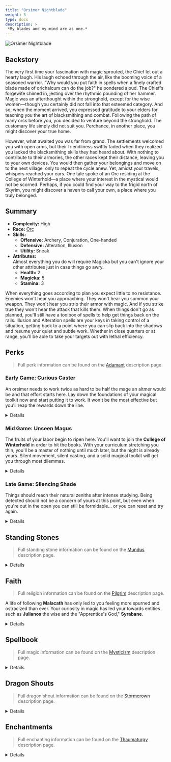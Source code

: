 ```yaml
---
title: "Orsimer Nightblade"
weight: 3
type: docs
description: >
 *My blades and my mind are as one.*
---
```

<link href="../style.css" rel="stylesheet"></link>

![Orsimer Nightblade](/Pictures/sss/builds/orsimer-nightblade.png)

## Backstory

The very first time your fascination with magic sprouted, the Chief let out a hearty laugh. His laugh echoed through the air, like the booming voice of a seasoned warrior. "Why would you put faith in spells when a finely crafted blade made of orichalcum can do the job?" he pondered aloud. The Chief's forgewife chimed in, jesting over the rhythmic pounding of her hammer. Magic was an afterthought within the stronghold, except for the wise women—though you certainly did not fall into that esteemed category. And so, when the moment arrived, you expressed gratitude to your elders for teaching you the art of blacksmithing and combat. Following the path of many orcs before you, you decided to venture beyond the stronghold. The customary life simply did not suit you. Perchance, in another place, you might discover your true home.

However, what awaited you was far from grand. The settlements welcomed you with open arms, but their friendliness swiftly faded when they realized you lacked the blacksmithing skills they had heard about. With nothing to contribute to their armories, the other races kept their distance, leaving you to your own devices. You would then gather your belongings and move on to the next village, only to repeat the cycle anew. Yet, amidst your travels, whispers reached your ears. One tale spoke of an Orc residing at the College of Winterhold—a place where your interest in the mystical would not be scorned. Perhaps, if you could find your way to the frigid north of Skyrim, you might discover a haven to call your own, a place where you truly belonged.

## Summary

* **Complexity:** High
* **Race:** [Orc](## "Major Skill: Heavy Armor
Minor Skills: Alchemy, Block, One-handed, Smithing, Two-handed 
Orsinium's Heir: Your Health is increased by 50 and your Health Regeneration is increased by 50%.")
* **Skills:**
  * **Offensive:** Archery, Conjuration, One-handed  
  * **Defensive:** Alteration, Illusion  
  * **Utility:** Sneak
* **Attributes:**  
Almost everything you do will require Magicka but you can't ignore your other attributes just in case things go awry.
  * **Health:** 2
  * **Magicka:** 5
  * **Stamina:** 3

When everything goes according to plan you expect little to no resistance. Enemies won't hear you approaching. They won't hear you summon your weapon. They won't hear you strip their armor with magic. And if you strike true they won't hear the attack that kills them. When things don't go as planned, you'll still have a toolbox of spells to help get things back on the rails. Illusion and Alteration spells are your keys in taking control of a situation, getting back to a point where you can slip back into the shadows and resume your quiet and subtle work. Whether in close quarters or at range, you'll be able to take your targets out with lethal efficiency.

## Perks

> Full perk information can be found on the [Adamant](https://www.nexusmods.com/skyrimspecialedition/mods/30191) description page.

### Early Game: Curious Caster

An orsimer needs to work twice as hard to be half the mage an altmer would be and that effort starts here. Lay down the foundations of your magical toolkit now and start putting it to work. It won't be the most effective but you'll reap the rewards down the line.

<details>

#### Alteration

*Robes will grant you the best bonus to Magicka regeneration while also not impeding your stealth.*

* **Philosopher 1 (10):** Alteration spells cost 25% less Magicka.
* **Mage Robes 1 (20):** You have 50% extra Magicka Regeneration while wearing robes.

#### Archery

*You'll gain Bound Bow later in the early game. Make it a weapon you can rely on.*

* **Marksman 1 (10):** Bows deal 25% more damage.

#### Conjuration

*Bound weapons will be your main source of damage. You do not want them giving up on you mid-fight.*

* **Summoner 1 (10):** Conjuration spells cost 25% less Magicka.
* **Arcane Weapon (20):** Bound weapons last five times longer.

#### Illusion

*The school of Illusion offers several useful tools for a Nightblade. Consider this a vow to continue studying.*

* **Illusionist 1 (10):** Illusion spells cost 25% less Magicka.

#### One-handed

*A Bound Sword or Dagger might be all you have at this point of your adventure. Boost them accordingly.*

* **Skirmisher 1 (10):** One-handed weapons do 25% more damage.
* **Quick Slash 1 (20):** Swords and daggers have a 10% chance of dealing critical damage.

#### Sneak

*Getting the jump on a foe will be risky at this juncture, so make it equally rewarding.*

* **Agent 1 (10):** You are 25% harder to detect while sneaking.
* **Silent Casting (20):** Your spells are silent to others.
* **Merciless (20):** Sneak attacks with melee weapons deal 50% more damage.

</details>

### Mid Game: Unseen Magus

The fruits of your labor begin to ripen here. You'll want to join the **College of Winterhold** in order to hit the books. With your curriculum stretching you thin, you'll be a master of nothing until much later, but the night is already yours. Silent movement, silent casting, and a solid magical toolkit will get you through most dilemmas.

<details>

#### Alteration

*From the shadows you can greatly decrease your enemies' capabilities while bolstering your own.*

* **Mage Armor 1 (30):** Armor spells are 50% stronger while wearing robes.
* **Balance 1 (30):** Alteration spells last 50% longer.
* **Philosopher 2 (50):** Alteration spells cost 50% less Magicka.
* **Mage Robes 2 (60):** You have 100% extra Magicka Regeneration while wearing robes.

#### Archery

*Attacking undetected from afar may seem cowardly but it's a valid means of survival in a harsh world.*

* **Eagle Eye 1 (20):** Bows have a 10% chance of dealing critical damage.
* **Quick Draw 1 (30):** You draw your bow 20% faster.
* **Power Shot (40):** Bows have a 50% chance to stagger enemies.
* **Grim Focus 1 (40):** Critical hits with bows deal three times damage.

#### Conjuration

*Restoration escapes you. Sustain yourself through your enemies instead.*

* **Chaos Binding 1 (30):** Bound weapons have a chance to deal Fire, Frost, and Shock damage.
* **Mystic Binding 1 (40):** Bound weapons deal extra damage.
* **Summoner 2 (50):** Conjuration spells cost 50% less Magicka.
* **Chaos Binding 2 (70):** Bound weapons have a chance to deal extra Fire, Frost, and Shock damage. 

#### Illusion

*Here you'll be able to Calm a strong foe, land an easy backstab, and reposition yourself to your advantage before they get their senses.*

* **Captivating Presence 1 (20):** Your Illusion spells last 50% longer.
* **Serenity (30):** Calm spells persist through one additional hit.
* **Indomitable Will 1 (40):** Your Illusion spells are 50% stronger.

#### One-handed

*A predictable and necessary boost to your Bound melee weapons.*

* **Precise Cuts 1 (40):** Critical attacks with swords and daggers deal three times as much damage.
* **Skirmisher 2 (50):** One-handed weapons do 50% more damage.

#### Sneak

*Vanish into the shadows and deliver additional pain whilst there.*

* **Trespasser (30):** You no longer trigger traps, and you can execute a silent roll while sneaking.
* **Deadly Aim 1 (30):** Sneak attacks with bows deal 50% extra damage.
* **Backstab (40):** Sneak attacks with one-handed weapons 50% extra damage.
* **Agent 2 (50):** You are 50% harder to detect while sneaking.
* **Infiltrator (60):** You move 25% faster while sneaking. 

</details>

### Late Game: Silencing Shade

Things should reach their natural zeniths after intense studying. Being detected should not be a concern of yours at this point, but even when you're out in the open you can still be formidable... or you can reset and try again.

<details>

#### Alteration

*Push your Magicka pool to its limits.*

* **Balance 2 (60):** Alteration spells last 100% longer.
* **Mage Armor 2 (70):** Armor spells are 100% stronger while wearing robes.
* **Magicka Well (100):** Your Magicka regenerates twice as fast when you fall below half Magicka while wearing robes. 

#### Archery

*Your bow becomes an especially deadly tool for tackling men, mer, and perhaps dragons at this point.*

* **Marksman 2 (50):** Bows deal 50% more damage.
* **Ranger (60):** You can move faster with a drawn bow.
* **Eagle Eye 2 (70):** Bows have a 20% chance of dealing critical damage.
* **Steady Hand (80):** Zooming in with a bow slows down time.
* **Grim Focus 2 (90):** Critical hits with bows deal five times damage.
* **Bullseye (100):** Bows deal guaranteed critical damage to enemies at full Health.

#### Conjuration

*Yet another predictable but necessary boost to your weapons.*

* **Mystic Binding 2 (80):** Bound weapons deal even more extra damage.
* **Haunting Curse (90):** Bound weapons reduce enemy Magic Resistance by 50% for 10 seconds.

#### Illusion

*Your mastery of magical tools now robs your foes of them, leaving them utterly defenseless.*

* **Illusionist 2 (50):** Illusion spells cost 50% less Magicka.
* **Tranquility (60):** Silence spells dispel any magical effects on the target.
* **Master of the Mind (60):** Your Illusion spells affect the undead. 
* **Captivating Presence 2 (60):** Your Illusion spells last 100% longer.
* **Indomitable Will 2 (80):** Your Illusion spells are 100% stronger.

#### One-handed

*Your Bound blades fail to dull, cutting as sharp as ever here.*

* **Quick Slash 2 (70):** Swords and daggers have a 20% chance of dealing critical damage.
* **Precise Cuts 2 (90):** Critical attacks with swords and daggers deal five times as much damage.

#### Sneak

*You'll want to fully shift from Bound Sword to Bound Dagger as you master the shadows.*

* **Deadly Aim 2 (60):** Sneak attacks with bows deal 100% extra damage.
* **Assassin's Blade 1 (70):** Sneak attacks with daggers deal 50% extra damage.
* **Hidden Threat (80):** Once every 10 seconds, you can sneak in combat to turn invisible for 5 seconds.  
* **Assassin's Blade 2 (90):** Sneak attacks with daggers deal 100% extra damage.

</details>

## Standing Stones

> Full standing stone information can be found on the [Mundus](https://www.nexusmods.com/skyrimspecialedition/mods/33411) description page.

<details>

<img align="right" width="100" src="/Pictures/sss/builds/the-mage.webp">

#### The Mage (Guardian)

***Path of Wisdom:*** *Your Magicka is increased by 50, and your spells and enchantments cost 10% less.*

You'll want a large Magicka pool and this provides one early in the game. It doesn't help your martial side at all but it's the best option of the three stones.

<img align="right" width="100" src="/Pictures/sss/builds/the-apprentice.webp">

#### The Apprentice

***Elfborn:*** *Your Magicka regenerates twice as fast, but your Magic Resistance is reduced by 25%.*

Aptly named for this build, this stone leans into the glass cannon concept. Your Magicka pool will greatly benefit from this blessing however you may find yourself promptly cooked by opposing mages if they discover you.

<img align="right" width="100" src="/Pictures/sss/builds/the-shadow.webp">

#### The Shadow

***Moonshadow:*** *You are 25% harder to detect while sneaking, and you deal 25% more damage with sneak attacks and spells.*

Sneaking, sneak attacks, and sneak spells are pretty much your modus operandi in full. This stone benefits everything you aim to do which makes it a safe mid-to-late-game option.

</details>

## Faith

> Full religion information can be found on the [Pilgrim](https://www.nexusmods.com/skyrimspecialedition/mods/54099) description page.

A life of following **Malacath** has only led to you feeling more spurned and ostracized than ever. Your curiosity in magic has led your towards entities such as **Julianos** the wise and the "Apprentice's God," **Syrabane**.

<details>

#### Julianos

*Your Magicka is increased by 25.*

This is a solid benefit for anyone dipping their toes in the religion of the Empire. Especially early on when 25 Magicka is a solid chunk of your total.

#### Malacath

*Your Stamina is increased by 25.*

You could never turn your back on Malacath. The extra Stamina he grants can be put to use with your bow or running to safety when discovered.

#### Syrabane

*Your Magicka Regeneration is increased by 25%.*

The Warlock's God is also a suitable choice for a young arcanist. If you feel your Magicka pool is large enough, feel free to switch to this blessing from *Julianos.*

</details>

## Spellbook

> Full magic information can be found on the [Mysticism](https://www.nexusmods.com/skyrimspecialedition/mods/27839) description page.

<details>

<img align="right" width="100" height="100" src="/Pictures/sss/builds/skill-alteration.webp">

### Alteration

Use the school of alteration to bolster your own defenses just in case. Also use it to scout ahead and to make your enemies vulnerable. Alteration is a powerful toolbox in the right hands and your hands look plenty capable.

* **Oakflesh (Novice+):** *Your Armor Rating is increased by 40 for 120 seconds.*  
  With your perks you can get fairly respectable armor ratings from these spells. They will save your life from a stray hit if you're ever detected.

* **Detect Life (Apprentice+):** *You can see nearby living targets through walls.*  
  You should know where your enemy is if you intend to hide from them.

* **Corrode Armor (Adept+):** *Reduces enemy Armor Rating by 150 for 60 seconds.*  
  Stripping the enemy of their defenses before stabbing them in the back is just good form.

<img align="right" width="100" height="100" src="/Pictures/sss/builds/skill-conjuration.webp">

### Conjuration

The combination of your smithing training in the stronghold and your curiosity with magic has led you to conjured weapons. With your perks these weapons will be viable throughout the game and keep your status bars topped off.

* **Bound Dagger (Novice):** *Summons a Bound Dagger for 120 seconds.*  
  This will be your go-to melee weapon later in the game when you have ranks of *Assassin's Blade*.

* **Bound Sword (Apprentice):** *Summons a Bound Sword for 120 seconds.*  
  This benefits from every One-handed and Sneak perk as daggers with the exception of *Assassin's Blade*. Meaning you're more than welcome to use it until the late game.

* **Bound Bow (Adept):** *Summons a Bound Bow for 120 seconds.*  
  It's a bit of a climb to get to this one but you'll want to be able to use it ASAP. Don't be afraid to spend money on Archery training before you get here.

<img align="right" width="100" height="100" src="/Pictures/sss/builds/skill-illusion.webp">

### Illusion

You've found that dabbling in Illusion can make others temporarily forget about your slights, giving you the chance to reposition for better advantages. 

* **Calm (Novice+):** *Living targets up to level 5 won’t fight for 30 seconds.*  
  A good way to put some distance between an aggressive enemy and yourself. Once you have *Serenity* you can abuse the effect to land an extra sneak attack without breaking the spell.

* **Silence (Apprentice+):** *Living targets up to level 10 won’t cast spells for 30 seconds.*  
  Most of the time your enemy will be too surprised to cast but when it's unavoidable you'll want to  make sure they can't. With *Tranquility* you can use this to strip off magical protections.

* **Muffle (Adept+):** *You move silently for 30 seconds.*  
  This line of spells gets more and more reliable with every tier. Use it for that extra boost you need to stay hidden.

</details>

## Dragon Shouts

> Full dragon shout information can be found on the [Stormcrown](https://www.nexusmods.com/skyrimspecialedition/mods/90659) description page.

<details>

#### Aura Whisper
*Cooldown: 30/45/60 seconds*  

* <span style="line-height:1.0; font-family:DragonscriptRegular; font-size:large" title="LaaS">L1S</span> **Laas:** *You detect all nearby living creatures for 30 seconds.*
* <span style="line-height:1.0; font-family:DragonscriptRegular; font-size:large" title="Yah">Y4</span> **Yah:** *You detect all nearby living and dead creatures for 30 seconds.*
* <span style="line-height:1.0; font-family:DragonscriptRegular; font-size:large" title="Nir">N7</span> **Nir:** *You detect all nearby creatures for 30 seconds.*

Like *Detect Life*, it's much easier to hide from enemies if you know where they are. There's no meditation for this shout but the uptime makes it very convenient.

#### Marked for Death
*Cooldown: 60/90/120 seconds*

* <span style="line-height:1.0; font-family:DragonscriptRegular; font-size:large" title="KRii">KR3</span> **Krii:** *Reduces enemy Health by 50 and Armor Rating by 50 for 30 seconds.*
* <span style="line-height:1.0; font-family:DragonscriptRegular; font-size:large" title="LUN">LUN</span> **Lun:** *Reduces enemy Health by 75 and Armor Rating by 100 for 30 seconds.*
* <span style="line-height:1.0; font-family:DragonscriptRegular; font-size:large" title="AUS">AUS</span> **Aus:** *Reduces enemy Health by 100 and Armor Rating by 150 for 30 seconds.*
* **Meditation:** *Marked for Death reduces enemy Magic Resistance by up to 25%.*

If you can mark them without being discovered, the debuffs to their defenses will make enemies even more susceptible to your sneak attacks. The meditation will make the chaos damage from your bound weapons even better to boot.

#### Throw Voice
*Cooldown: 30/20/10 seconds*

* <span style="line-height:1.0; font-family:DragonscriptRegular; font-size:large" title="ZUL">ZUL</span> **Zul:** *Throws voice.*
* <span style="line-height:1.0; font-family:DragonscriptRegular; font-size:large" title="Mey">M9</span> **Mey:** *Throws voice.*
* <span style="line-height:1.0; font-family:DragonscriptRegular; font-size:large" title="GUT">GUT</span> **Gut:** *Throws voice.*
  
Simple and with a short cooldown with all 3 words. You excel at taking enemies out one by one so use this to isolate your targets when needed.

</details>

## Enchantments

> Full enchanting information can be found on the [Thaumaturgy](https://www.nexusmods.com/skyrimspecialedition/mods/57138) description page.

<details>

#### Head

* **Fortify Archery:** *You deal 25% extra damage with ranged weapons.*
* **Fortify Illusion Cost:** *Your Illusion spells cost 25% less.*
* **Fortify Conjuration Cost** *Your Conjuration spells cost 25% less.*

If you have your *Bound Bow* ready, boosting your ranged damage is a terrific option. You can also benefit from reducing your spell costs if either school is draining your Magicka pool too fast.

#### Chest

* **Fortify Illusion Cost:** *Your Illusion spells cost 25% less.*
* **Fortify Conjuration Cost** *Your Conjuration spells cost 25% less.*
* **Fortify Alteration Cost:** *Your Alteration spells cost 25% less.*

Boosting your resistance is usually a safe option here. Usually. You don't plan on taking any direct fire from the shadows, however, so lower your spell costs even more so casting is that much more manageable.

#### Gloves

* **Fortify Sneak Attacks:** *You deal 25% more damage with sneak attacks and spells.*
* **Fortify One-handed:** *You deal 25% extra damage with One-handed weapons.*
* **Fortify Magicka:** *Your Magicka is increased by 50.*

Damage boosts your go-to here. Alternatively, an increase to Magicka might give you the ability to cast a new, powerful spell. *Fortify Magicka Regeneration* is an alternative if your Magicka pool is large but in that case just go with the damage.

#### Boots

* **Muffle:** *You make 50% less noise while moving.*
* **Fortify Sneak:** *You are 25% better at sneaking.*
* **Fortify Stamina:** *Your Stamina is increased by 50.*

When combined with invisibility, *Muffle* makes you practically undetectable, making it an essential enchantment for a stealth build. If you don't have access to it, an Illusion spell will have you covered. Beyond that, simply having more Sneak or Stamina to work with is better than other options.

#### Necklace

* **Fortify Archery:** *You deal 25% extra damage with ranged weapons.*
* **Fortify Illusion Power:** *Your Illusion spells are 25% stronger.*
* **Fortify Alteration Duration:** *Your Alteration spells last 50% longer.*

Again, if you have your *Bound Bow* you'll want to support it. Otherwise, the boost to Illusion will help you handle stronger enemies earlier. If you like to make use of Alteration's utility spells, a 50% duration boost can make them more set-and-forget.

#### Ring

* **Fortify Sneak Attacks:** *You deal 25% more damage with sneak attacks and spells.*
* **Fortify Sneak:** *You are 25% better at sneaking.*
* **Fortify Illusion Power:** *Your Illusion spells are 25% stronger.*

Take the boost to your bread and butter attack. If that's unavailable, become more stealthy to get more of those bread and butter attacks. And if that is also unavailable, *Calm* your way into free sneak attacks.

</details>